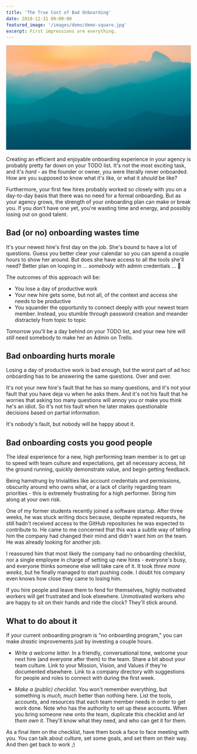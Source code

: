 ```yaml
---
title: 'The True Cost of Bad Onboarding'
date: 2018-12-31 00:00:00
featured_image: '/images/demo/demo-square.jpg'
excerpt: First impressions are everything.
---
```


![](/images/demo/demo-landscape.jpg)

Creating an efficient and enjoyable onboarding experience in your agency is probably pretty far down on your TODO list. It's not the most exciting task, and it's _hard_ - as the founder or owner, you were literally never onboarded. How are you supposed to know what it's like, or what it _should_ be like? 

Furthermore, your first few hires probably worked so closely with you on a day-to-day basis that there was no need for a formal onboarding. But as your agency grows, the strength of your onboarding plan can make or break you. If you don't have one yet, you're wasting time and energy, and possibly losing out on good talent.

## Bad (or no) onboarding wastes time

It's your newest hire's first day on the job. She's bound to have a lot of questions. Guess you better clear your calendar so you can spend a couple hours to show her around. But does she have access to all the tools she'll need? Better plan on looping in ... _somebody_ with admin credentials ... 🤔

The outcomes of this approach will be:

- You lose a day of productive work
- Your new hire gets some, but not all, of the context and access she needs to be productive
- You squander the opportunity to connect deeply with your newest team member. Instead, you stumble through password creation and meander distractely from topic to topic

Tomorrow you'll be a day behind on your TODO list, and your new hire will _still_ need somebody to make her an Admin on Trello.

## Bad onboarding hurts morale

Losing a day of productive work is bad enough, but the worst part of ad hoc onboarding has to be answering the same questions. Over and over. 

It's not your new hire's fault that he has so many questions, and it's not your fault that you have deja vu when he asks them. And it's not his fault that he worries that asking too many questions will annoy you or make you think he's an idiot. So it's not his fault when he later makes questionable decisions based on partial information. 

It's nobody's fault, but nobody will be happy about it.

## Bad onboarding costs you good people

The ideal experience for a new, high performing team member is to get up to speed with team culture and expectations, get all necessary access, hit the ground running, quickly demonstrate value, and begin getting feedback.

Being hamstrung by trivialities like account credentials and permissions, obscurity around who owns what, or a lack of clarity regarding team priorities - this is extremely frustrating for a high performer. String him along at your own risk.

One of my former students recently joined a software startup. After three weeks, he was stuck writing docs because, despite repeated requests, he still hadn't received access to the GitHub repositories he was expected to contribute to. He came to me concerned that this was a subtle way of telling him the company had changed their mind and didn't want him on the team. He was already looking for another job.

I reassured him that most likely the company had no onboarding checklist, nor a single employee in charge of setting up new hires - everyone's busy, and everyone thinks someone else will take care of it. It took _three more weeks_, but he finally managed to start pushing code. I doubt his company even knows how close they came to losing him.

If you hire people and leave them to fend for themselves, highly motivated workers will get frustrated and look elsewhere. Unmotivated workers who are happy to sit on their hands and ride the clock? They'll stick around.

## What to do about it

If your current onboarding program is "no onboarding program," you can make _drastic_ improvements just by investing a couple hours.

- _Write a welcome letter._ In a friendly, conversational tone, welcome your next hire (and everyone after them) to the team. Share a bit about your team culture. Link to your Mission, Vision, and Values if they're documented elsewhere. Link to a company directory with suggestions for people and roles to connect with during the first week.

- _Make a (public) checklist._ You won't remember everything, but something is _much, much_ better than nothing here. List the tools, accounts, and resources that each team member needs in order to get work done. Note who has the authority to set up these accounts. When you bring someone new onto the team, duplicate this checklist and _let them own it_. They'll know what they need, and who can get it for them. 

As a final item on the checklist, have them book a face to face meeting with you. You can talk about culture, set some goals, and set them on their way. And then get back to work ;)
